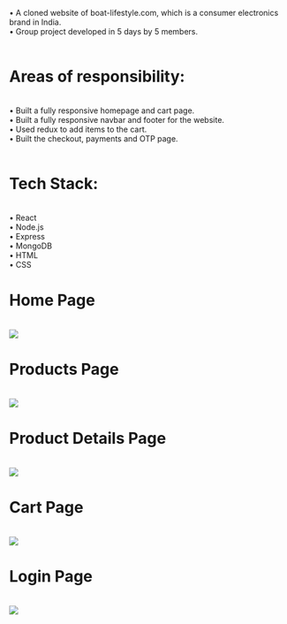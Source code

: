 • A cloned website of boat-lifestyle.com, which is a consumer electronics brand in India. <br>
• Group project developed in 5 days by 5 members.
<br>
<br>
<h1>Areas of responsibility:</h1><br>
• Built a fully responsive homepage and cart page. <br>
• Built a fully responsive navbar and footer for the website. <br>
• Used redux to add items to the cart. <br>
• Built the checkout, payments and OTP page.
<br>
<br>
<h1>Tech Stack:</h1> <br>
• React <br>
• Node.js <br>
• Express <br>
• MongoDB <br>
• HTML <br>
• CSS <br>

<h1>Home Page</h1>

<br>

<img src="https://user-images.githubusercontent.com/93468404/167298792-608ffa07-4eaa-4402-a806-ca3ae2c9789b.png">
<br>

<h1>Products Page</h1>

<br>

<img src="https://user-images.githubusercontent.com/93468404/167298802-42fe243a-5547-4db5-b611-6f12c0953c12.png">
<br>

<h1>Product Details Page</h1>

<br>

<img src="https://user-images.githubusercontent.com/93468404/167298864-0d92138b-427d-4a68-bb35-3fca73dc62c7.png">
<br>

<h1>Cart Page</h1>

<br>

<img src="https://user-images.githubusercontent.com/93468404/167298893-db93fde3-e039-4f47-92d6-ab992e362dc7.png">
<br>

<h1>Login Page</h1>

<br>

<img src="https://user-images.githubusercontent.com/93468404/167298926-93a81b61-0ac8-44f6-8f70-af3dac586a89.png">
<br>
<br>

